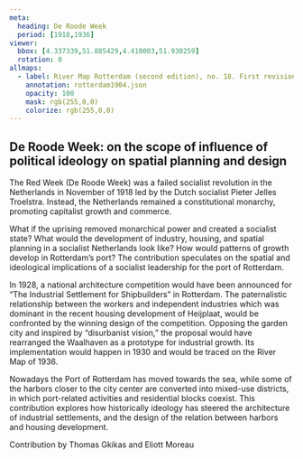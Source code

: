 ```yaml
---
meta:
  heading: De Roode Week
  period: [1918,1936]
viewer:
  bbox: [4.337339,51.885429,4.410003,51.930259]
  rotation: 0
allmaps:
  - label: River Map Rotterdam (second edition), no. 18. First revision, serie II, 1904. Scale 1:10,000. Geoplaza, VU Amsterdam. National Archives. Signature LL.11007gk.
    annotation: rotterdam1904.json
    opacity: 100
    mask: rgb(255,0,0)
    colorize: rgb(255,0,0)
---
```

## De Roode Week: on the scope of influence of political ideology on spatial planning and design

The Red Week (De Roode Week) was a failed socialist revolution in the Netherlands in November of 1918 led by the Dutch socialist Pieter Jelles Troelstra. Instead, the Netherlands remained a constitutional monarchy, promoting capitalist growth and commerce.

What if the uprising removed monarchical power and created a socialist state? What would the development of industry, housing, and spatial planning in a socialist Netherlands look like? How would patterns of growth develop in Rotterdam’s port? The contribution speculates on the spatial and ideological implications of a socialist leadership for the port of Rotterdam.

In 1928, a national architecture competition would have been announced for “The Industrial Settlement for Shipbuilders” in Rotterdam. The paternalistic relationship between the workers and independent industries which was dominant in the recent housing development of Heijplaat, would be confronted by the winning design of the competition. Opposing the garden city and inspired by “disurbanist vision,” the proposal would have rearranged the Waalhaven as a prototype for industrial growth. Its implementation would happen in 1930 and would be traced on the River Map of 1936.

Nowadays the Port of Rotterdam has moved towards the sea, while some of the harbors closer to the city center are converted into mixed-use districts, in which port-related activities and residential blocks coexist. This contribution explores how historically ideology has steered the architecture of industrial settlements, and the design of the relation between harbors and housing development.

Contribution by Thomas Gkikas and Eliott Moreau
